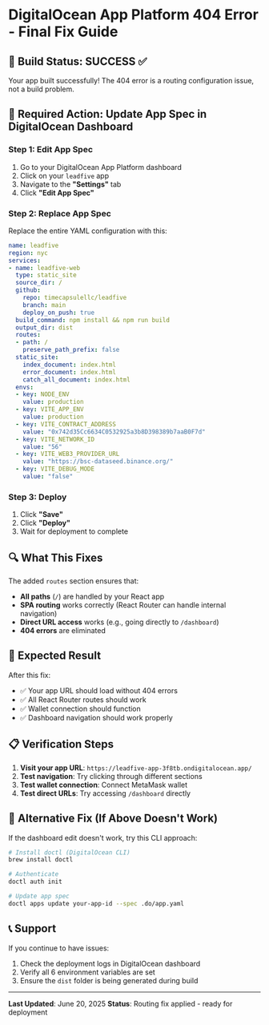 # DigitalOcean App Platform 404 Error - Final Fix Guide

## 🎉 Build Status: SUCCESS ✅
Your app built successfully! The 404 error is a routing configuration issue, not a build problem.

## 🔧 Required Action: Update App Spec in DigitalOcean Dashboard

### **Step 1: Edit App Spec**
1. Go to your DigitalOcean App Platform dashboard
2. Click on your `leadfive` app
3. Navigate to the **"Settings"** tab
4. Click **"Edit App Spec"**

### **Step 2: Replace App Spec**
Replace the entire YAML configuration with this:

```yaml
name: leadfive
region: nyc
services:
- name: leadfive-web
  type: static_site
  source_dir: /
  github:
    repo: timecapsulellc/leadfive
    branch: main
    deploy_on_push: true
  build_command: npm install && npm run build
  output_dir: dist
  routes:
  - path: /
    preserve_path_prefix: false
  static_site:
    index_document: index.html
    error_document: index.html
    catch_all_document: index.html
  envs:
  - key: NODE_ENV
    value: production
  - key: VITE_APP_ENV
    value: production
  - key: VITE_CONTRACT_ADDRESS
    value: "0x742d35Cc6634C0532925a3b8D398389b7aaB0F7d"
  - key: VITE_NETWORK_ID
    value: "56"
  - key: VITE_WEB3_PROVIDER_URL
    value: "https://bsc-dataseed.binance.org/"
  - key: VITE_DEBUG_MODE
    value: "false"
```

### **Step 3: Deploy**
1. Click **"Save"**
2. Click **"Deploy"**
3. Wait for deployment to complete

## 🔍 What This Fixes

The added `routes` section ensures that:
- **All paths** (`/`) are handled by your React app
- **SPA routing** works correctly (React Router can handle internal navigation)
- **Direct URL access** works (e.g., going directly to `/dashboard`)
- **404 errors** are eliminated

## 🚀 Expected Result

After this fix:
- ✅ Your app URL should load without 404 errors
- ✅ All React Router routes should work
- ✅ Wallet connection should function
- ✅ Dashboard navigation should work properly

## 📋 Verification Steps

1. **Visit your app URL**: `https://leadfive-app-3f8tb.ondigitalocean.app/`
2. **Test navigation**: Try clicking through different sections
3. **Test wallet connection**: Connect MetaMask wallet
4. **Test direct URLs**: Try accessing `/dashboard` directly

## 🛟 Alternative Fix (If Above Doesn't Work)

If the dashboard edit doesn't work, try this CLI approach:

```bash
# Install doctl (DigitalOcean CLI)
brew install doctl

# Authenticate
doctl auth init

# Update app spec
doctl apps update your-app-id --spec .do/app.yaml
```

## 📞 Support

If you continue to have issues:
1. Check the deployment logs in DigitalOcean dashboard
2. Verify all 6 environment variables are set
3. Ensure the `dist` folder is being generated during build

---

**Last Updated**: June 20, 2025
**Status**: Routing fix applied - ready for deployment
